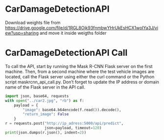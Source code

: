 # CarDamageDetectionAPI

Download weights file from https://drive.google.com/file/d/1RGL8Ojk93fnmbwYHrUkEsHCX1woIYa3J/view?usp=sharing and move it inside weigths folder

# CarDamageDetectionAPI Call 
To call the API, start by running the Mask R-CNN Flask server on the first machine.
Then, from a second machine where the test vehicle images are located, call the Flask server using either the curl command or the Python script maskrcnn_api_call.py.
Don’t forget to update the IP address or domain name of the Flask server in the API call.

```python
import json, base64, requests
with open("../car2.jpg", "rb") as f:
    payload = {
        "image": base64.b64encode(f.read()).decode(),
        "return_image": False
    }
r = requests.post("http://ip_adress:5000/api/predict",
                  json=payload, timeout=120)
print(json.dumps(r.json(), indent=2))
